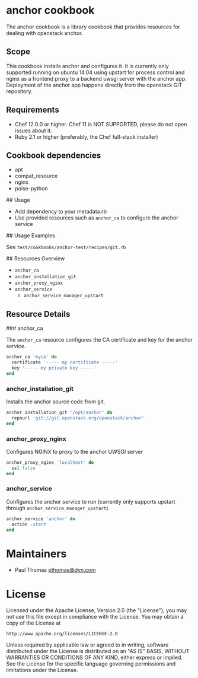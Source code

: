 # anchor cookbook

The anchor cookbook is a library cookbook that provides resources for dealing with openstack anchor.

## Scope

This cookbook installs anchor and configures it. It is currently only supported running on ubuntu 14.04 using upstart for process control and nginx as a frontend proxy to a backend uwsgi server with the anchor app. Deployment of the anchor app happens directly from the openstack GIT repository.

## Requirements

* Chef 12.0.0 or higher. Chef 11 is NOT SUPPORTED, please do not open issues about it.
* Ruby 2.1 or higher (preferably, the Chef full-stack installer)

## Cookbook dependencies

* apt
* compat_resource
* nginx
* poise-python

## Usage

* Add dependency to your metadata.rb
* Use provided resources such as `anchor_ca` to configure the anchor service

## Usage Examples

See `test/cookbooks/anchor-test/recipes/git.rb`

## Resources Overview
* `anchor_ca`
* `anchor_installation_git`
* `anchor_proxy_nginx`
* `anchor_service`
  * `anchor_service_manager_upstart`

## Resource Details

### anchor_ca

The `anchor_ca` resource configures the CA certificate and key for the anchor service.

```ruby
anchor_ca 'myca' do
  certificate '----- my certificate -----'
  key '----- my private key -----'
end
```

### anchor_installation_git

Installs the anchor source code from git.

```ruby
anchor_installation_git '/opt/anchor' do
  repourl 'git://git.openstack.org/openstack/anchor'
end
```

### anchor_proxy_nginx

Configures NGINX to proxy to the anchor UWSGI server

```ruby
anchor_proxy_nginx 'localhost' do
  ssl false
end
```

### anchor_service

Configures the anchor service to run (currently only supports upstart through `anchor_service_manager_upstart`)

```ruby
anchor_service 'anchor' do
  action :start
end
```

# Maintainers

* Paul Thomas <pthomas@dyn.com>

# License

Licensed under the Apache License, Version 2.0 (the "License");
you may not use this file except in compliance with the License.
You may obtain a copy of the License at

    http://www.apache.org/licenses/LICENSE-2.0

Unless required by applicable law or agreed to in writing, software
distributed under the License is distributed on an "AS IS" BASIS,
WITHOUT WARRANTIES OR CONDITIONS OF ANY KIND, either express or implied.
See the License for the specific language governing permissions and
limitations under the License.

